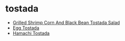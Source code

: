# tostada

 * [Grilled Shrimp Corn And Black Bean Tostada Salad](../../index/g/grilled-shrimp-corn-and-black-bean-tostada-salad-101248.json)
 * [Egg Tostada](../../index/e/egg-tostada.json)
 * [Hamachi Tostada](../../index/h/hamachi-tostada.json)
